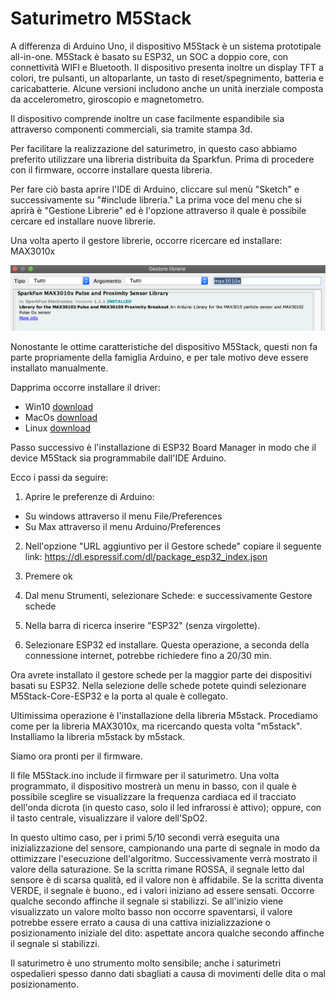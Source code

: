 # Saturimetro M5Stack 

A differenza di Arduino Uno, il dispositivo M5Stack è un sistema prototipale all-in-one.
M5Stack è basato su ESP32, un SOC a doppio core, con connettività WIFI e Bluetooth. Il dispositivo presenta inoltre un display TFT a colori, tre pulsanti, un altoparlante, un tasto di reset/spegnimento, batteria e caricabatterie.
Alcune versioni includono anche un unità inerziale composta da accelerometro, giroscopio e magnetometro.

Il dispositivo comprende inoltre un case facilmente espandibile sia attraverso componenti commerciali, sia tramite stampa 3d.

Per facilitare la realizzazione del saturimetro, in questo caso abbiamo preferito utilizzare una libreria distribuita da Sparkfun. Prima di procedere con il firmware, occorre installare questa libreria.

Per fare ciò basta aprire l'IDE di Arduino, cliccare sul menù "Sketch" e successivamente su "#include libreria."
La prima voce del menu che si aprirà è "Gestione Librerie" ed è l'opzione attraverso il quale è possibile cercare ed installare nuove librerie.

Una volta aperto il gestore librerie, occorre ricercare ed installare: MAX3010x

![Installazione della libreria](https://github.com/Sensibilab/saturimetro/blob/master/M5Stack/image/libreria.png)

Nonostante le ottime caratteristiche del dispositivo M5Stack, questi non fa parte propriamente della famiglia Arduino, e per tale motivo deve essere installato manualmente.

Dapprima occorre installare il driver: 
- Win10 [download](https://m5stack.oss-cn-shenzhen.aliyuncs.com/resource/drivers/CP210x_VCP_Windows.zip)
- MacOs [download](https://m5stack.oss-cn-shenzhen.aliyuncs.com/resource/drivers/CP210x_VCP_MacOS.zip)
- Linux [download](https://m5stack.oss-cn-shenzhen.aliyuncs.com/resource/drivers/CP210x_VCP_Linux.zip)

Passo successivo è l'installazione di ESP32 Board Manager in modo che il device M5Stack sia programmabile dall'IDE Arduino.

Ecco i passi da seguire:
1. Aprire le preferenze di Arduino:
- Su windows attraverso il menu File/Preferences
- Su Max attraverso il menu Arduino/Preferences

2. Nell'opzione "URL aggiuntivo per il Gestore schede" copiare il seguente link:  https://dl.espressif.com/dl/package_esp32_index.json

3. Premere ok

4. Dal menu Strumenti, selezionare Schede: e successivamente Gestore schede

5. Nella barra di ricerca inserire "ESP32" (senza virgolette).

6. Selezionare ESP32 ed installare. Questa operazione, a seconda della connessione internet, potrebbe richiedere fino a 20/30 min.

Ora avrete installato il gestore schede per la maggior parte dei dispositivi basati su ESP32. Nella selezione delle schede potete quindi selezionare M5Stack-Core-ESP32 e la porta al quale è collegato.

Ultimissima operazione è l'installazione della libreria M5stack. Procediamo come per la libreria MAX3010x, ma ricercando questa volta "m5stack". Installiamo la libreria m5stack by m5stack.

Siamo ora pronti per il firmware.

Il file M5Stack.ino include il firmware per il saturimetro.
Una volta programmato, il dispositivo mostrerà un menu in basso, con il quale è possibile sceglire se visualizzare la frequenza cardiaca ed il tracciato dell'onda dicrota (in questo caso, solo il led infrarossi è attivo); oppure, con il tasto centrale, visualizzare il valore dell'SpO2.

In questo ultimo caso, per i primi 5/10 secondi verrà eseguita una inizializzazione del sensore, campionando una parte di segnale in modo da ottimizzare l'esecuzione dell'algoritmo. Successivamente verrà mostrato il valore della saturazione.
Se la scritta rimane ROSSA, il segnale letto dal sensore è di scarsa qualità, ed il valore non è affidabile.
Se la scritta diventa VERDE, il segnale è buono., ed i valori iniziano ad essere sensati. Occorre qualche secondo affinche il segnale si stabilizzi. Se all'inizio viene visualizzato un valore molto basso non occorre spaventarsi, il valore potrebbe essere errato a causa di una cattiva inizializzazione o posizionamento iniziale del dito: aspettate ancora qualche secondo affinche il segnale si stabilizzi.

Il saturimetro è uno strumento molto sensibile; anche i saturimetri ospedalieri spesso danno dati sbagliati a causa di movimenti delle dita o mal posizionamento.



            


